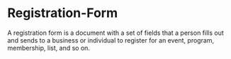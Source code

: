 # Registration-Form
A registration form is a document with a set of fields that a person fills out and sends to a business or individual to register for an event, program, membership, list, and so on.
